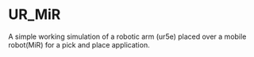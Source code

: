 # UR_MiR
A simple working simulation of a robotic arm (ur5e) placed over a mobile robot(MiR) for a pick and place application.
